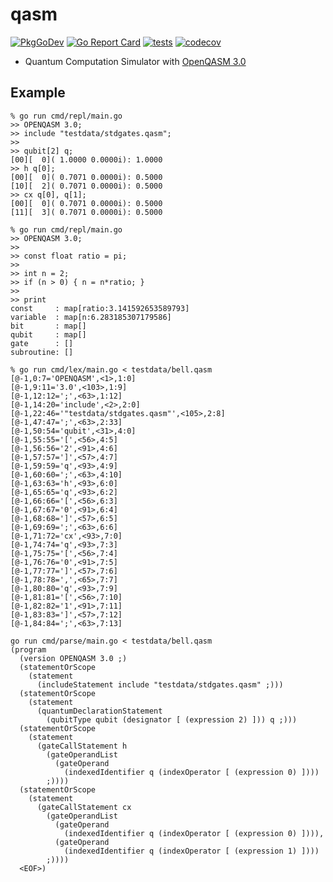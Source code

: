 # qasm

[![PkgGoDev](https://pkg.go.dev/badge/github.com/itsubaki/qasm)](https://pkg.go.dev/github.com/itsubaki/qasm)
[![Go Report Card](https://goreportcard.com/badge/github.com/itsubaki/qasm?style=flat-square)](https://goreportcard.com/report/github.com/itsubaki/qasm)
[![tests](https://github.com/itsubaki/qasm/workflows/tests/badge.svg)](https://github.com/itsubaki/qasm/actions)
[![codecov](https://codecov.io/gh/itsubaki/qasm/branch/main/graph/badge.svg?token=94KAQTK9KT)](https://codecov.io/gh/itsubaki/qasm)

- Quantum Computation Simulator with [OpenQASM 3.0](https://openqasm.com)

## Example

```shell
% go run cmd/repl/main.go                       
>> OPENQASM 3.0;
>> include "testdata/stdgates.qasm";
>> 
>> qubit[2] q;
[00][  0]( 1.0000 0.0000i): 1.0000
>> h q[0];
[00][  0]( 0.7071 0.0000i): 0.5000
[10][  2]( 0.7071 0.0000i): 0.5000
>> cx q[0], q[1];
[00][  0]( 0.7071 0.0000i): 0.5000
[11][  3]( 0.7071 0.0000i): 0.5000
```

```shell
% go run cmd/repl/main.go
>> OPENQASM 3.0;
>> 
>> const float ratio = pi;
>> 
>> int n = 2;
>> if (n > 0) { n = n*ratio; }
>>
>> print
const     : map[ratio:3.141592653589793]
variable  : map[n:6.283185307179586]
bit       : map[]
qubit     : map[]
gate      : []
subroutine: []
```

```shell
% go run cmd/lex/main.go < testdata/bell.qasm
[@-1,0:7='OPENQASM',<1>,1:0]
[@-1,9:11='3.0',<103>,1:9]
[@-1,12:12=';',<63>,1:12]
[@-1,14:20='include',<2>,2:0]
[@-1,22:46='"testdata/stdgates.qasm"',<105>,2:8]
[@-1,47:47=';',<63>,2:33]
[@-1,50:54='qubit',<31>,4:0]
[@-1,55:55='[',<56>,4:5]
[@-1,56:56='2',<91>,4:6]
[@-1,57:57=']',<57>,4:7]
[@-1,59:59='q',<93>,4:9]
[@-1,60:60=';',<63>,4:10]
[@-1,63:63='h',<93>,6:0]
[@-1,65:65='q',<93>,6:2]
[@-1,66:66='[',<56>,6:3]
[@-1,67:67='0',<91>,6:4]
[@-1,68:68=']',<57>,6:5]
[@-1,69:69=';',<63>,6:6]
[@-1,71:72='cx',<93>,7:0]
[@-1,74:74='q',<93>,7:3]
[@-1,75:75='[',<56>,7:4]
[@-1,76:76='0',<91>,7:5]
[@-1,77:77=']',<57>,7:6]
[@-1,78:78=',',<65>,7:7]
[@-1,80:80='q',<93>,7:9]
[@-1,81:81='[',<56>,7:10]
[@-1,82:82='1',<91>,7:11]
[@-1,83:83=']',<57>,7:12]
[@-1,84:84=';',<63>,7:13]
```

```shell
go run cmd/parse/main.go < testdata/bell.qasm
(program
  (version OPENQASM 3.0 ;)
  (statementOrScope
    (statement
      (includeStatement include "testdata/stdgates.qasm" ;)))
  (statementOrScope
    (statement
      (quantumDeclarationStatement
        (qubitType qubit (designator [ (expression 2) ])) q ;)))
  (statementOrScope
    (statement
      (gateCallStatement h
        (gateOperandList
          (gateOperand
            (indexedIdentifier q (indexOperator [ (expression 0) ])))
        ;))))
  (statementOrScope
    (statement
      (gateCallStatement cx
        (gateOperandList
          (gateOperand
            (indexedIdentifier q (indexOperator [ (expression 0) ]))),
          (gateOperand
            (indexedIdentifier q (indexOperator [ (expression 1) ])))
        ;))))
  <EOF>)
```
